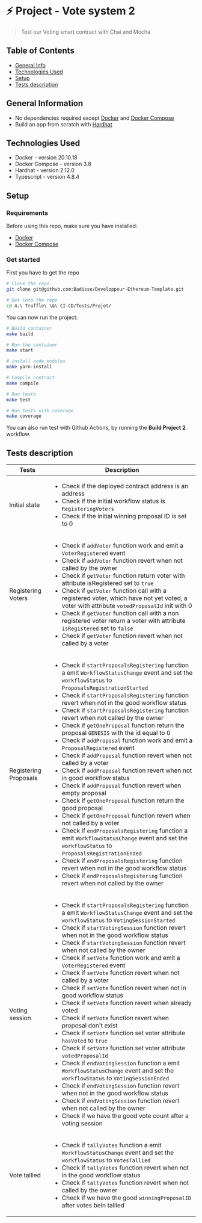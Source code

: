 # ⚡️ Project - Vote system 2
> Test our Voting smart contract with Chai and Mocha

## Table of Contents
* [General Info](#general-information)
* [Technologies Used](#technologies-used)
* [Setup](#setup)
* [Tests description](#tests-description)



## General Information
- No dependencies required except [Docker](https://docs.docker.com/) and [Docker Compose](https://docs.docker.com/compose/compose-file/)
- Build an app from scratch with [Hardhat](https://hardhat.org/hardhat-runner/docs/getting-started)


## Technologies Used
- Docker - version 20.10.18
- Docker Compose - version 3.8
- Hardhat - version 2.12.0
- Typescript - version 4.8.4


## Setup
### Requirements
Before using this repo, make sure you have installed:
- [Docker](https://docs.docker.com/engine/install/)
- [Docker Compose](https://docs.docker.com/compose/install/)

### Get started
First you have to get the repo
```bash
# Clone the repo 
git clone git@github.com:Badisse/Developpeur-Ethereum-Template.git

# Get into the repo
cd 4.\ Truffle\ \&\ CI-CD/Tests/Projet/
```

You can now run the project:

```bash
# Build container
make build

# Run the container
make start

# install node_modules
make yarn-install

# Compile contract
make compile

# Run tests
make test

# Run tests with coverage
make coverage
```

You can also run test with Github Actions, by running the **Build Project 2** workflow.

## Tests description

| Tests 	| Description 	|
|---	|---	|
| Initial state 	| <ul>   <li>Check if the deployed contract address is an address</li>   <li>Check if the initial workflow status is `RegisteringVoters`</li>   <li>Check if the initial winning proposal ID is set to 0</li> </ul> 	|
| Registering Voters 	| <ul>   <li>Check if `addVoter` function work  and emit a `VoterRegistered` event</li>   <li>Check if `addVoter` function revert when not called by the owner</li>   <li>Check if `getVoter` function return voter with attribute isRegistered set to `true`</li>   <li>Check if `getVoter` function call with a registered voter, which have not yet voted, a voter with attribute `votedProposalId` init with 0   <li>Check if `getVoter` function call with a non registered voter return a voter with attribute `isRegistered` set to `false`</li>   <li>Check if `getVoter` function revert when not called by a voter</li> </ul> 	|
| Registering Proposals 	| <ul>   <li>Check if `startProposalsRegistering` function a emit `WorkflowStatusChange` event and set the `workflowStatus` to `ProposalsRegistrationStarted`</li>   <li>Check if `startProposalsRegistering` function revert when not in the good workflow status</li>  <li>Check if `startProposalsRegistering` function revert when not called by the owner</li>   <li>Check if `getOneProposal` function return the proposal `GENESIS` with the id equal to 0</li>   <li>Check if `addProposal` function work and emit a `ProposalRegistered` event</li>  <li>Check if `addProposal` function revert when not called by a voter</li> <li>Check if `addProposal` function revert when not in good workflow status</li> <li>Check if `addProposal` function revert when empty proposal</li> <li>Check if `getOneProposal` function return the good proposal</li> <li>Check if `getOneProposal` function revert when not called by a voter</li> <li>Check if `endProposalsRegistering` function a emit `WorkflowStatusChange` event and set the `workflowStatus` to `ProposalsRegistrationEnded`</li> <li>Check if `endProposalsRegistering` function revert when not in the good workflow status</li> <li>Check if `endProposalsRegistering` function revert when not called by the owner</li> </ul> 	|
| Voting session 	|  <ul>   <li>Check if `startProposalsRegistering` function a emit `WorkflowStatusChange` event and set the `workflowStatus` to `VotingSessionStarted`</li>   <li>Check if `startVotingSession` function revert when not in the good workflow status</li>  <li>Check if `startVotingSession` function revert when not called by the owner</li>   <li>Check if `setVote` function work and emit a `VoterRegistered` event</li>  <li>Check if `setVote` function revert when not called by a voter</li> <li>Check if `setVote` function revert when not in good workflow status</li> <li>Check if `setVote` function revert when already voted</li> <li>Check if `setVote` function revert when proposal don't exist</li> <li>Check if `setVote` function set voter attribute `hasVoted` to `true`</li> <li>Check if `setVote` function set voter attribute `votedProposalId`</li> <li>Check if `endVotingSession` function a emit `WorkflowStatusChange` event and set the `workflowStatus` to `VotingSessionEnded`</li>	<li>Check if `endVotingSession` function revert when not in the good workflow status</li>  <li>Check if `endVotingSession` function revert when not called by the owner</li> <li>Check if we have the good vote count after a voting session</li> |
| Vote tallied 	| <ul>   <li>Check if `tallyVotes` function a emit `WorkflowStatusChange` event and set the `workflowStatus` to `VotesTallied`</li>   <li>Check if `tallyVotes` function revert when not in the good workflow status</li>  <li>Check if `tallyVotes` function revert when not called by the owner</li>   <li>Check if we have the good `winningProposalID` after votes bein tallied</li>  </ul> 